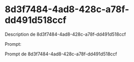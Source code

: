 # 8d3f7484-4ad8-428c-a78f-dd491d518ccf

Description de 8d3f7484-4ad8-428c-a78f-dd491d518ccf

Prompt:

Prompt de 8d3f7484-4ad8-428c-a78f-dd491d518ccf